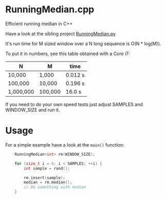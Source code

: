 # RunningMedian.cpp

Efficient running median in C++

Have a look at the sibling project [RunningMedian.py](https://github.com/thomedes/RunningMedian.py)

It's run time for M sized window over a N long sequence is O(N * log(M)).

To put it in numbers, see this table obtained with a Core i7:

|     N     |    M    |   time   |
|-----------|---------|----------|
|    10,000 |   1,000 |  0.012 s |
|   100,000 |  10,000 |  0.196 s |
| 1,000,000 | 100,000 | 16.0   s |

If you need to do your own speed tests just adjust
SAMPLES and WINDOW_SIZE and run it.

# Usage

For a simple example have a look at the `main()` function:

```C++
    RunningMedian<int> rm(WINDOW_SIZE);

    for (size_t i = 0; i < SAMPLES; ++i) {
        int sample = rand();

        rm.insert(sample);
        median = rm.median();
        // Do something with median
    }
```
